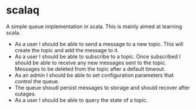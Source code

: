 # scalaq

A simple queue implementation in scala. This is mainly aimed at learning scala.

- As a user I should be able to send a message to a new topic. This will create the topic and add the message to it.
- As a user I should be able to subscribe to a topic. Once subscribed I should be able to receive any new messages sent to the topic. Messages to be deleted from the topic after a default timeout.
- As an admin I should be able to set configuration parameters that control the queue.
- The queue shoudl persist messages to storage and should recover after outages.
- As a user I should be able to query the state of a topic.

